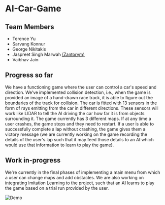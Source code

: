 # AI-Car-Game

## Team Members
- Terence Yu
- Sarvang Konnur
- George Nikitakis
- Jaspreet Singh Marwah [(Zantorym)](https://github.com/Zantorym)
- Vaibhav Jain


## Progress so far

We have a functioning game where the user can control a car's speed and direction. We've implemented collision detection, i.e., when the game is provided an image of a hand-drawn race track, it is able to figure out the boundaries of the track for collision. The car is fitted with 13 sensors in the form of rays emitting from the car in different directions. These sensors will work like LIDAR to tell the AI driving the car how far it is from objects surrounding it. The game currently has 3 different maps. If at any time a user crashes, the game stops and they need to restart. If a user is able to successfully complete a lap without crashing, the game gives them a victory message (we are currently working on the game recording the details of the user's lap such that it may feed those details to an AI which would use that information to learn to play the game). 

## Work in-progress

We're currently in the final phases of implementing a main menu from which a user can change maps and add obstacles. We are also working on integrating Imitation Learning to the project, such that an AI learns to play the game based on a trial run provided by the user.



![Demo](https://user-images.githubusercontent.com/35334286/160733035-08262342-eb2b-4402-90cf-818b517bcf4d.gif)
